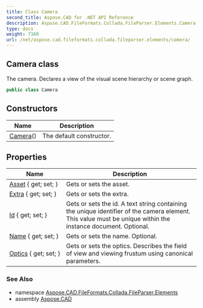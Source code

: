```yaml
---
title: Class Camera
second_title: Aspose.CAD for .NET API Reference
description: Aspose.CAD.FileFormats.Collada.FileParser.Elements.Camera class. The camera. Declares a view of the visual scene hierarchy or scene graph
type: docs
weight: 7160
url: /net/aspose.cad.fileformats.collada.fileparser.elements/camera/
---
```

## Camera class

The camera. Declares a view of the visual scene hierarchy or scene graph.

```csharp
public class Camera
```

## Constructors

| Name | Description |
| --- | --- |
| [Camera](camera/)() | The default constructor. |

## Properties

| Name | Description |
| --- | --- |
| [Asset](../../aspose.cad.fileformats.collada.fileparser.elements/camera/asset/) { get; set; } | Gets or sets the asset. |
| [Extra](../../aspose.cad.fileformats.collada.fileparser.elements/camera/extra/) { get; set; } | Gets or sets the extra. |
| [Id](../../aspose.cad.fileformats.collada.fileparser.elements/camera/id/) { get; set; } | Gets or sets the id. A text string containing the unique identifier of the camera element. This value must be unique within the instance document. Optional. |
| [Name](../../aspose.cad.fileformats.collada.fileparser.elements/camera/name/) { get; set; } | Gets or sets the name. Optional. |
| [Optics](../../aspose.cad.fileformats.collada.fileparser.elements/camera/optics/) { get; set; } | Gets or sets the optics. Describes the field of view and viewing frustum using canonical parameters. |

### See Also

* namespace [Aspose.CAD.FileFormats.Collada.FileParser.Elements](../../aspose.cad.fileformats.collada.fileparser.elements/)
* assembly [Aspose.CAD](../../)


